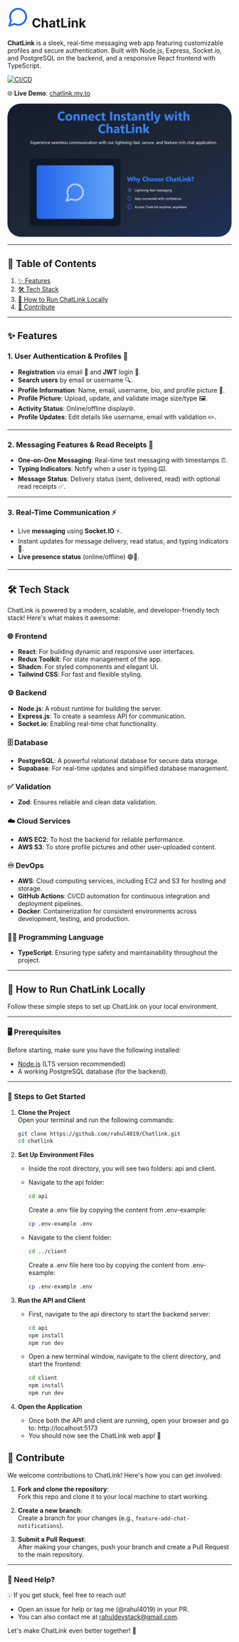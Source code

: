 # ![](./client/public/chatlink.svg) ChatLink

**ChatLink** is a sleek, real-time messaging web app featuring customizable profiles and secure authentication. Built with Node.js, Express, Socket.io, and PostgreSQL on the backend, and a responsive React frontend with TypeScript.

[![CI/CD](https://github.com/rahul4019/ChatLink/actions/workflows/deploy-to-ec2.yml/badge.svg)](https://github.com/rahul4019/ChatLink/actions/workflows/deploy-to-ec2.yml)

🌐 **Live Demo**: [chatlink.my.to](http://chatlink.uk.to)

<img src="./client/src/assets/banner.png" alt="Image Description" width="full" style="border-radius: 30px;">

---

## 📑 Table of Contents

1. [✨ Features](#-features)
2. [🛠️ Tech Stack](#️-tech-stack)
3. [🚀 How to Run ChatLink Locally](#-how-to-run-chatlink-locally)
4. [🎉 Contribute](#-contribute)

---

## ✨ Features

### 1. **User Authentication & Profiles** 👤

- **Registration** via email 📧 and **JWT** login 🔑.
- **Search users** by email or username 🔍.
- **Profile Information**: Name, email, username, bio, and profile picture 📸.
- **Profile Picture**: Upload, update, and validate image size/type 🖼️.
- **Activity Status**: Online/offline display🌐.
- **Profile Updates**: Edit details like username, email with validation ✏️.

---

### 2. **Messaging Features & Read Receipts** 💬

- **One-on-One Messaging**: Real-time text messaging with timestamps ⏰.
- **Typing Indicators**: Notify when a user is typing ⌨️.
- **Message Status**: Delivery status (sent, delivered, read) with optional read receipts ✅.

---

### 3. **Real-Time Communication** ⚡

- Live **messaging** using **Socket.IO** ⚡.
- Instant updates for message delivery, read status, and typing indicators 📲.
- **Live presence status** (online/offline) 🟢🔴.

---

## 🛠️ Tech Stack

ChatLink is powered by a modern, scalable, and developer-friendly tech stack! Here's what makes it awesome:

### 🌐 **Frontend**

- **React**: For building dynamic and responsive user interfaces.
- **Redux Toolkit**: For state management of the app.
- **Shadcn**: For styled components and elegant UI.
- **Tailwind CSS**: For fast and flexible styling.

### ⚙️ **Backend**

- **Node.js**: A robust runtime for building the server.
- **Express.js**: To create a seamless API for communication.
- **Socket.io**: Enabling real-time chat functionality.

### 🗄️ **Database**

- **PostgreSQL**: A powerful relational database for secure data storage.
- **Supabase**: For real-time updates and simplified database management.

### ✅ **Validation**

- **Zod**: Ensures reliable and clean data validation.

### ☁️ **Cloud Services**

- **AWS EC2**: To host the backend for reliable performance.
- **AWS S3**: To store profile pictures and other user-uploaded content.

### ♾️ **DevOps**

- **AWS**: Cloud computing services, including EC2 and S3 for hosting and storage.
- **GitHub Actions**: CI/CD automation for continuous integration and deployment pipelines.
- **Docker**: Containerization for consistent environments across development, testing, and production.

### 🧑‍💻 **Programming Language**

- **TypeScript**: Ensuring type safety and maintainability throughout the project.

---

## 🚀 How to Run ChatLink Locally

Follow these simple steps to set up ChatLink on your local environment.

---

### 🖥️ Prerequisites

Before starting, make sure you have the following installed:

- [Node.js](https://nodejs.org/) (LTS version recommended)
- A working PostgreSQL database (for the backend).

---

### 📝 Steps to Get Started

1. **Clone the Project**  
   Open your terminal and run the following commands:

   ```bash
   git clone https://github.com/rahul4019/Chatlink.git
   cd chatlink
   ```

2. **Set Up Environment Files**

    - Inside the root directory, you will see two folders: api and client.
    - Navigate to the api folder:
        ```bash
        cd api
        ```
    
        Create a .env file by copying the content from .env-example:
        ```bash
        cp .env-example .env
        ```

    - Navigate to the client folder:
        ```bash
        cd ../client
        ```

        Create a .env file here too by copying the content from .env-example:
        ```bash
        cp .env-example .env
        ```

3. **Run the API and Client**

    - First, navigate to the api directory to start the backend server:
        ```bash
        cd api
        npm install
        npm run dev
        ```

    - Open a new terminal window, navigate to the client directory, and start the frontend:
        ```bash
        cd client
        npm install
        npm run dev
        ```

4. **Open the Application**

    - Once both the API and client are running, open your browser and go to: http://localhost:5173
    - You should now see the ChatLink web app! 🎉

## 🎉 Contribute

We welcome contributions to ChatLink! Here's how you can get involved:

1. **Fork and clone the repository**:  
   Fork this repo and clone it to your local machine to start working.

2. **Create a new branch**:  
   Create a branch for your changes (e.g., `feature-add-chat-notifications`).

3. **Submit a Pull Request**:  
   After making your changes, push your branch and create a Pull Request to the main repository.

---

### 🤝 Need Help?

💡 If you get stuck, feel free to reach out!

- Open an issue for help or tag me (@rahul4019) in your PR.
- You can also contact me at [rahuldevstack@gmail.com](mailto:rahuldevstack@gmail.com).

Let's make ChatLink even better together! 🚀
